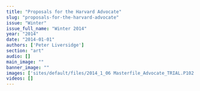 ```yaml
---
title: "Proposals for the Harvard Advocate"
slug: "proposals-for-the-harvard-advocate"
issue: "Winter"
issue_full_name: "Winter 2014"
year: "2014"
date: "2014-01-01"
authors: ['Peter Liversidge']
section: "art"
audio: []
main_image: ""
banner_image: ""
images: ['sites/default/files/2014_1_06 Masterfile_Advocate_TRIAL.P102 copy.jpg']
videos: []
---
```

